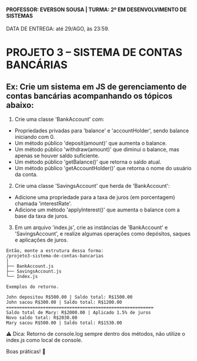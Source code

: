 #### PROFESSOR: EVERSON SOUSA | TURMA: 2º EM DESENVOLVIMENTO DE SISTEMAS

DATA DE ENTREGA: até 29/AGO, às 23:59.
# PROJETO 3 – SISTEMA DE CONTAS BANCÁRIAS

## Ex: Crie um sistema em JS de gerenciamento de contas bancárias acompanhando os tópicos abaixo:

1. Crie uma classe 'BankAccount' com:
- Propriedades privadas para 'balance' e 'accountHolder', sendo balance iniciando com 0.
- Um método público 'deposit(amount)' que aumenta o balance.
- Um método público 'withdraw(amount)' que diminui o balance, mas apenas se houver saldo suficiente.
- Um método público 'getBalance()' que retorna o saldo atual.
- Um método público 'getAccountHolder()' que retorna o nome do usuário da conta.

2. Crie uma classe 'SavingsAccount' que herda de 'BankAccount':
- Adicione uma propriedade para a taxa de juros (em porcentagem) chamada 'interestRate'.
- Adicione um método 'applyInterest()' que aumenta o balance com a base da taxa de juros.

3. Em um arquivo 'index.js', crie as instâncias de 'BankAccount' e 'SavingsAccount', e realize algumas operações como depósitos, saques e aplicações de juros.

```
Então, monte a estrutura dessa forma:
/projeto3-sistema-de-contas-bancarias
│
├── BankAccount.js
├── SavingsAccount.js
└── Index.js
```

```
Exemplos do retorno.

John depositou R$500.00 | Saldo total: R$1500.00
John sacou R$300.00 | Saldo total: R$1200.00
========================================================
Saldo total de Mary: R$2000.00 | Aplicado 1.5% de juros         
Novo saldo total: R$2030.00
Mary sacou R$500.00 | Saldo total: R$1530.00
```

⚠️ Dica: Retorno de console.log sempre dentro dos métodos, não utilize o index.js como local de console.

Boas práticas! :call_me_hand: